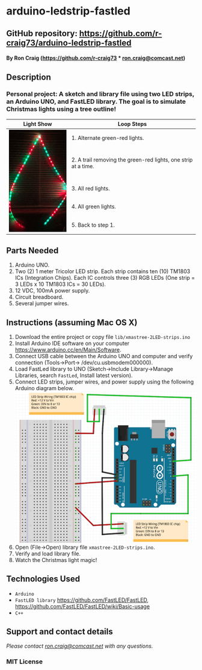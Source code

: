 # arduino-ledstrip-fastled

## GitHub repository: https://github.com/r-craig73/arduino-ledstrip-fastled

#### By Ron Craig (https://github.com/r-craig73 * ron.craig@comcast.net)

## Description
### Personal project: A sketch and library file using two LED strips, an Arduino UNO, and FastLED library. The goal is to simulate Christmas lights using a tree outline!

<table>
    <thead>
        <tr>
            <th>Light Show</th>
            <th>Loop Steps</th>
        </tr>
    </thead>
    <tbody>
        <tr>
            <td rowspan=5><kbd><img src="./img/LED-strips-xmastree-loop.gif" alt="Light strip LED loop"></kbd></td>
            <td>1. Alternate green-red lights.</td>
        </tr>
        <tr>
            <td>2. A trail removing the green-red lights, one strip at a time.</td>
        </tr>
        <tr>
            <td>3. All red lights. </td>
        </tr>
        <tr>
            <td>4. All green lights.</td>
        </tr>
        <tr>
            <td>5. Back to step 1.</td>
        </tr>
    </tbody>
</table>

## Parts Needed
1. Arduino UNO.
2. Two (2) 1 meter Tricolor LED strip. Each strip contains ten (10) TM1803 ICs (Integration Chips).  Each IC controls three (3) RGB LEDs (One strip = 3 LEDs x 10 TM1803 ICs = 30 LEDs).
3. 12 VDC, 100mA power supply.
4. Circuit breadboard.
5. Several jumper wires.

## Instructions (assuming Mac OS X)
1. Download the entire project or copy file `lib/xmastree-2LED-strips.ino`
2. Install Arduino IDE software on your computer https://www.arduino.cc/en/Main/Software.
3. Connect USB cable between the Arduino UNO and computer and verify connection (Tools->Port-> /dev/cu.usbmodem000000).
4. Load FastLed library to UNO (Sketch->Include Library->Manage Libraries, search `FastLed`, Install latest version).
5. Connect LED strips, jumper wires, and power supply using the following Arduino diagram below.
<kbd><img src="./img/LED-strips-diagram.png" alt="LED strips connections"></kbd>
6. Open (File->Open) library file `xmastree-2LED-strips.ino`.
7. Verify and load library file.
8. Watch the Christmas light magic!

## Technologies Used
* `Arduino`
* `FastLED library` https://github.com/FastLED/FastLED, https://github.com/FastLED/FastLED/wiki/Basic-usage
* `C++`

## Support and contact details
_Please contact ron.craig@comcast.net with any questions._

### MIT License
